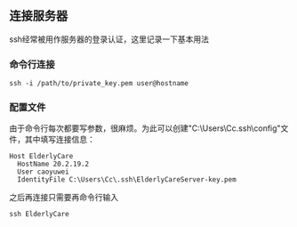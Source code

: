 ## 连接服务器

ssh经常被用作服务器的登录认证，这里记录一下基本用法

### 命令行连接

```
ssh -i /path/to/private_key.pem user@hostname
```

### 配置文件

由于命令行每次都要写参数，很麻烦。为此可以创建"C:\Users\Cc\.ssh\config"文件，其中填写连接信息：

```
Host ElderlyCare
  HostName 20.2.19.2
  User caoyuwei
  IdentityFile C:\Users\Cc\.ssh\ElderlyCareServer-key.pem
```

之后再连接只需要再命令行输入

```
ssh ElderlyCare
```
